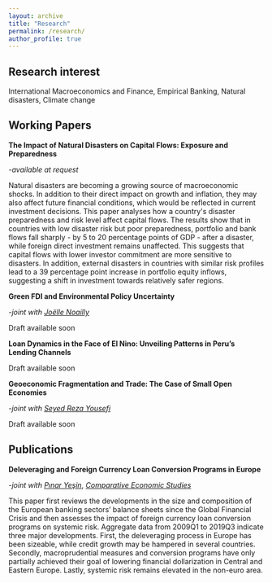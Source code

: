 ```yaml
---
layout: archive
title: "Research"
permalink: /research/
author_profile: true
---
```


## **Research interest**

International Macroeconomics and Finance, Empirical Banking, Natural disasters, Climate change

## **Working Papers**

**The Impact of Natural Disasters on Capital Flows: Exposure and Preparedness**

*-available at request*

Natural disasters are becoming a growing source of macroeconomic shocks. In addition to their direct impact on growth and inflation, they may also affect future financial conditions, which would be reflected in current investment decisions. This paper analyses how a country's disaster preparedness and risk level affect capital flows. The results show that in countries with low disaster risk but poor preparedness, portfolio and bank flows fall sharply - by 5 to 20 percentage points of GDP - after a disaster, while foreign direct investment remains unaffected. This suggests that capital flows with lower investor commitment are more sensitive to disasters. In addition, external disasters in countries with similar risk profiles lead to a 39 percentage point increase in portfolio equity inflows, suggesting a shift in investment towards relatively safer regions.

**Green FDI and Environmental Policy Uncertainty**

*-joint with [Joëlle Noailly](https://www.joellenoailly.com/)*

Draft available soon

**Loan Dynamics in the Face of El Nino: Unveiling Patterns in Peru’s Lending Channels**

Draft available soon

**Geoeconomic Fragmentation and Trade: The Case of Small Open Economies**

*-joint with [Seyed Reza Yousefi](https://www.sryousefi.com/)*

Draft available soon

## **Publications**

**Deleveraging and Foreign Currency Loan Conversion Programs in Europe**

*-joint with* [*Pınar Yeşin*](https://www.pinaryesin.com/), [*Comparative Economic Studies*](https://link.springer.com/article/10.1057/s41294-020-00116-1)

This paper first reviews the developments in the size and composition of the European banking sectors’ balance sheets since the Global Financial Crisis and then assesses the impact of foreign currency loan conversion programs on systemic risk. Aggregate data from 2009Q1 to 2019Q3 indicate three major developments. First, the deleveraging process in Europe has been sizeable, while credit growth may be hampered in several countries. Secondly, macroprudential measures and conversion programs have only partially achieved their goal of lowering financial dollarization in Central and Eastern Europe. Lastly, systemic risk remains elevated in the non-euro area.
